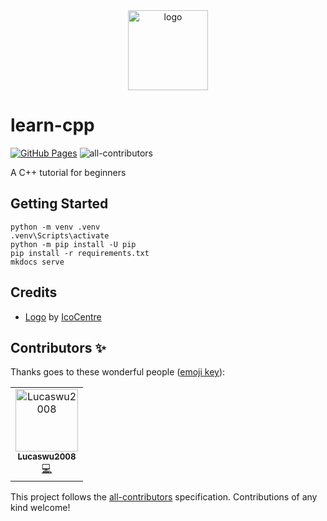 <div align="center">
    <img src="https://cdn0.iconfinder.com/data/icons/icocentre-free-icons/152/f-code-cpp_128-512.png" alt="logo" height="128">
</div>

# learn-cpp

[![GitHub Pages](https://github.com/coding-armadillo/learn-cpp/actions/workflows/gh-deploy.yml/badge.svg)](https://github.com/coding-armadillo/learn-cpp/actions/workflows/gh-deploy.yml)
![all-contributors](https://img.shields.io/github/all-contributors/coding-armadillo/learn-cpp)

A C++ tutorial for beginners

## Getting Started

    python -m venv .venv
    .venv\Scripts\activate
    python -m pip install -U pip
    pip install -r requirements.txt
    mkdocs serve

## Credits

- [Logo][1] by [IcoCentre][2]

[1]: https://www.iconfinder.com/icons/308015/cpp_code_icon
[2]: https://www.iconfinder.com/konekierto

## Contributors ✨

Thanks goes to these wonderful people ([emoji key](https://allcontributors.org/docs/en/emoji-key)):

<!-- ALL-CONTRIBUTORS-LIST:START - Do not remove or modify this section -->
<!-- prettier-ignore-start -->
<!-- markdownlint-disable -->
<table>
  <tbody>
    <tr>
      <td align="center"><a href="https://github.com/Lucaswu2008"><img src="https://avatars.githubusercontent.com/u/81584640?v=4?s=100" width="100px;" alt="Lucaswu2008"/><br /><sub><b>Lucaswu2008</b></sub></a><br /><a href="https://github.com/coding-armadillo/learn-cpp/commits?author=Lucaswu2008" title="Code">💻</a></td>
    </tr>
  </tbody>
</table>

<!-- markdownlint-restore -->
<!-- prettier-ignore-end -->

<!-- ALL-CONTRIBUTORS-LIST:END -->

This project follows the [all-contributors](https://github.com/all-contributors/all-contributors) specification. Contributions of any kind welcome!
